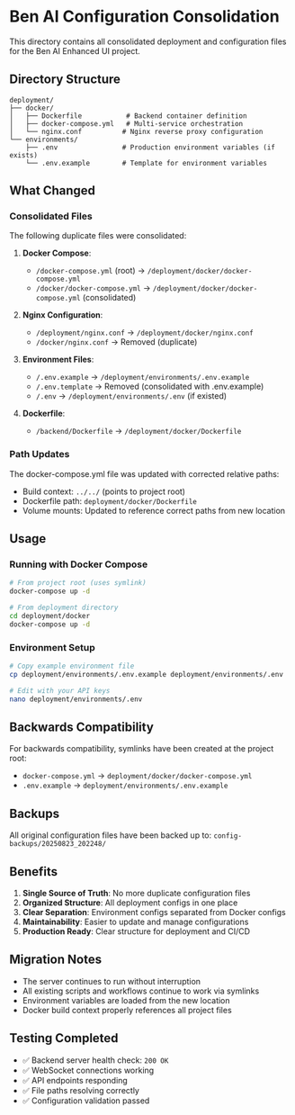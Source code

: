 # Ben AI Configuration Consolidation

This directory contains all consolidated deployment and configuration files for the Ben AI Enhanced UI project.

## Directory Structure

```
deployment/
├── docker/
│   ├── Dockerfile           # Backend container definition
│   ├── docker-compose.yml   # Multi-service orchestration
│   └── nginx.conf          # Nginx reverse proxy configuration
└── environments/
    ├── .env                # Production environment variables (if exists)
    └── .env.example        # Template for environment variables
```

## What Changed

### Consolidated Files
The following duplicate files were consolidated:

1. **Docker Compose**: 
   - `/docker-compose.yml` (root) → `/deployment/docker/docker-compose.yml`
   - `/docker/docker-compose.yml` → `/deployment/docker/docker-compose.yml` (consolidated)

2. **Nginx Configuration**:
   - `/deployment/nginx.conf` → `/deployment/docker/nginx.conf`
   - `/docker/nginx.conf` → Removed (duplicate)

3. **Environment Files**:
   - `/.env.example` → `/deployment/environments/.env.example`
   - `/.env.template` → Removed (consolidated with .env.example)
   - `/.env` → `/deployment/environments/.env` (if existed)

4. **Dockerfile**:
   - `/backend/Dockerfile` → `/deployment/docker/Dockerfile`

### Path Updates
The docker-compose.yml file was updated with corrected relative paths:
- Build context: `../../` (points to project root)
- Dockerfile path: `deployment/docker/Dockerfile`
- Volume mounts: Updated to reference correct paths from new location

## Usage

### Running with Docker Compose
```bash
# From project root (uses symlink)
docker-compose up -d

# From deployment directory
cd deployment/docker
docker-compose up -d
```

### Environment Setup
```bash
# Copy example environment file
cp deployment/environments/.env.example deployment/environments/.env

# Edit with your API keys
nano deployment/environments/.env
```

## Backwards Compatibility

For backwards compatibility, symlinks have been created at the project root:
- `docker-compose.yml` → `deployment/docker/docker-compose.yml`
- `.env.example` → `deployment/environments/.env.example`

## Backups

All original configuration files have been backed up to:
`config-backups/20250823_202248/`

## Benefits

1. **Single Source of Truth**: No more duplicate configuration files
2. **Organized Structure**: All deployment configs in one place
3. **Clear Separation**: Environment configs separated from Docker configs
4. **Maintainability**: Easier to update and manage configurations
5. **Production Ready**: Clear structure for deployment and CI/CD

## Migration Notes

- The server continues to run without interruption
- All existing scripts and workflows continue to work via symlinks
- Environment variables are loaded from the new location
- Docker build context properly references all project files

## Testing Completed

- ✅ Backend server health check: `200 OK`
- ✅ WebSocket connections working
- ✅ API endpoints responding
- ✅ File paths resolving correctly
- ✅ Configuration validation passed